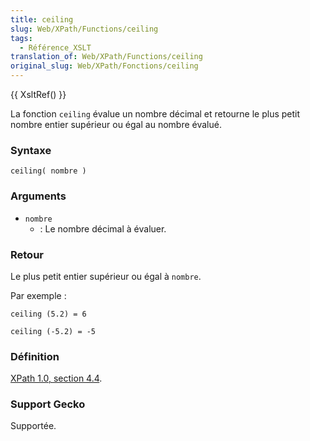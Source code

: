 ```yaml
---
title: ceiling
slug: Web/XPath/Functions/ceiling
tags:
  - Référence_XSLT
translation_of: Web/XPath/Functions/ceiling
original_slug: Web/XPath/Fonctions/ceiling
---
```

{{ XsltRef() }}

La fonction `ceiling` évalue un nombre décimal et retourne le plus petit nombre entier supérieur ou égal au nombre évalué.

### Syntaxe

```
ceiling( nombre )
```

### Arguments

- `nombre`
  - : Le nombre décimal à évaluer.

### Retour

Le plus petit entier supérieur ou égal à `nombre`.

Par exemple&nbsp;:

```
ceiling (5.2) = 6

ceiling (-5.2) = -5
```

### Définition

[XPath 1.0, section 4.4](http://www.w3.org/TR/xpath#function-ceiling).

### Support Gecko

Supportée.
